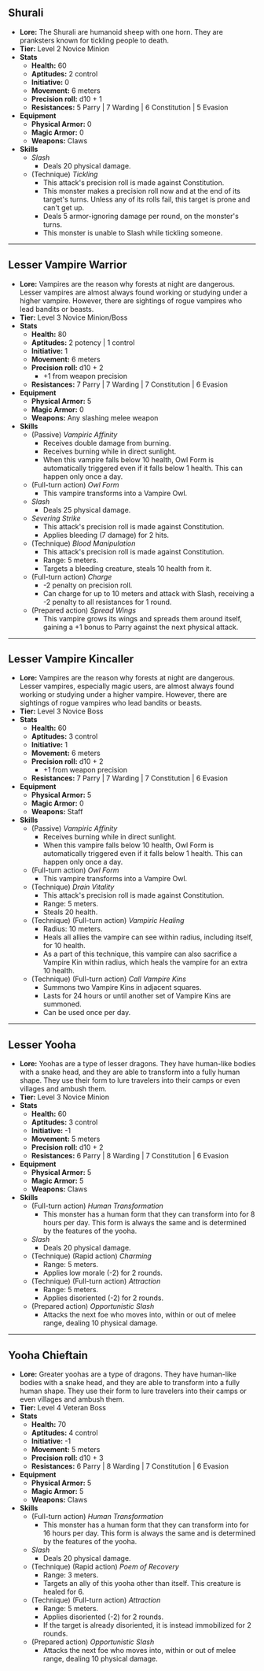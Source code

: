 ## Shurali
+ **Lore:** The Shurali are humanoid sheep with one horn. They are pranksters known for tickling people to death.
+ **Tier:** Level 2 Novice Minion
+ **Stats**
	+ **Health:** 60 
	+ **Aptitudes:** 2 control 
	+ **Initiative:** 0
	+ **Movement:** 6 meters 
	+ **Precision roll:** d10 + 1
	+ **Resistances:** 5 Parry | 7 Warding | 6 Constitution | 5 Evasion
+ **Equipment**
	+ **Physical Armor:** 0
	+ **Magic Armor:** 0
	+ **Weapons:** Claws
+ **Skills**
	+ *Slash*
		+ Deals 20 physical damage.
	+ (Technique) *Tickling*
		+ This attack's precision roll is made against Constitution.
		+ This monster makes a precision roll now and at the end of its target's turns. Unless any of its rolls fail, this target is prone and can't get up.
		+ Deals 5 armor-ignoring damage per round, on the monster's turns.
		+ This monster is unable to Slash while tickling someone.

---
## Lesser Vampire Warrior
+ **Lore:** Vampires are the reason why forests at night are dangerous. Lesser vampires are almost always found working or studying under a higher vampire. However, there are sightings of rogue vampires who lead bandits or beasts.
+ **Tier:** Level 3 Novice Minion/Boss
+ **Stats**
	+ **Health:** 80 
	+ **Aptitudes:** 2 potency | 1 control 
	+ **Initiative:** 1
	+ **Movement:** 6 meters
	+ **Precision roll:** d10 + 2
		+ +1 from weapon precision
	+ **Resistances:** 7 Parry | 7 Warding | 7 Constitution | 6 Evasion
+ **Equipment**
	+ **Physical Armor:** 5
	+ **Magic Armor:** 0
	+ **Weapons:** Any slashing melee weapon
+ **Skills**
	+ (Passive) *Vampiric Affinity*
		+ Receives double damage from burning.
		+ Receives burning while in direct sunlight.
		+ When this vampire falls below 10 health, Owl Form is automatically triggered even if it falls below 1 health. This can happen only once a day.
	+ (Full-turn action) *Owl Form*
		+ This vampire transforms into a Vampire Owl.
	+ *Slash*
		+ Deals 25 physical damage.
	+ *Severing Strike*
		+ This attack's precision roll is made against Constitution.
		+ Applies bleeding (7 damage) for 2 hits.
	+ (Technique) *Blood Manipulation*
		+ This attack's precision roll is made against Constitution.
		+ Range: 5 meters.
		+ Targets a bleeding creature, steals 10 health from it. 
	+ (Full-turn action) *Charge*
		+ -2 penalty on precision roll.
		+ Can charge for up to 10 meters and attack with Slash, receiving a -2 penalty to all resistances for 1 round.
	+ (Prepared action) *Spread Wings*
		+ This vampire grows its wings and spreads them around itself, gaining a +1 bonus to Parry against the next physical attack.

---
## Lesser Vampire Kincaller
+ **Lore:** Vampires are the reason why forests at night are dangerous. Lesser vampires, especially magic users, are almost always found working or studying under a higher vampire. However, there are sightings of rogue vampires who lead bandits or beasts.
+ **Tier:** Level 3 Novice Boss
+ **Stats**
	+ **Health:** 60
	+ **Aptitudes:** 3 control 
	+ **Initiative:** 1
	+ **Movement:** 6 meters 
	+ **Precision roll:** d10 + 2
		+ +1 from weapon precision
	+ **Resistances:** 7 Parry | 7 Warding | 7 Constitution | 6 Evasion
+ **Equipment**
	+ **Physical Armor:** 5
	+ **Magic Armor:** 0
	+ **Weapons:** Staff
+ **Skills**
	+ (Passive) *Vampiric Affinity*
		+ Receives burning while in direct sunlight.
		+ When this vampire falls below 10 health, Owl Form is automatically triggered even if it falls below 1 health. This can happen only once a day.
	+ (Full-turn action) *Owl Form*
		+ This vampire transforms into a Vampire Owl.
	+ (Technique) *Drain Vitality*
		+ This attack's precision roll is made against Constitution.
		+ Range: 5 meters.
		+ Steals 20 health.
	+ (Technique) (Full-turn action) *Vampiric Healing*
		+ Radius: 10 meters.
		+ Heals all allies the vampire can see within radius, including itself, for 10 health.
		+ As a part of this technique, this vampire can also sacrifice a Vampire Kin within radius, which heals the vampire for an extra 10 health.
	+ (Technique) (Full-turn action) *Call Vampire Kins*
		+ Summons two Vampire Kins in adjacent squares.
		+ Lasts for 24 hours or until another set of Vampire Kins are summoned.
		+ Can be used once per day.

---
## Lesser Yooha
+ **Lore:** Yoohas are a type of lesser dragons. They have human-like bodies with a snake head, and they are able to transform into a fully human shape. They use their form to lure travelers into their camps or even villages and ambush them.
+ **Tier:** Level 3 Novice Minion
+ **Stats**
	+ **Health:** 60
	+ **Aptitudes:** 3 control
	+ **Initiative:** -1
	+ **Movement:** 5 meters
	+ **Precision roll:** d10 + 2
	+ **Resistances:** 6 Parry | 8 Warding | 7 Constitution | 6 Evasion
+ **Equipment**
	+ **Physical Armor:** 5
	+ **Magic Armor:** 5
	+ **Weapons:** Claws
+ **Skills**
	+ (Full-turn action) *Human Transformation*
		+ This monster has a human form that they can transform into for 8 hours per day. This form is always the same and is determined by the features of the yooha.
	+ *Slash*
		+ Deals 20 physical damage.
	+ (Technique) (Rapid action) *Charming*
		+ Range: 5 meters.
		+ Applies low morale (-2) for 2 rounds.
	+ (Technique) (Full-turn action) *Attraction*
		+ Range: 5 meters.
		+ Applies disoriented (-2) for 2 rounds.
	+ (Prepared action) *Opportunistic Slash*
		+ Attacks the next foe who moves into, within or out of melee range, dealing 10 physical damage.

---
## Yooha Chieftain
+ **Lore:** Greater yoohas are a type of dragons. They have human-like bodies with a snake head, and they are able to transform into a fully human shape. They use their form to lure travelers into their camps or even villages and ambush them.
+ **Tier:** Level 4 Veteran Boss
+ **Stats**
	+ **Health:** 70 
	+ **Aptitudes:** 4 control 
	+ **Initiative:** -1
	+ **Movement:** 5 meters 
	+ **Precision roll:** d10 + 3
	+ **Resistances:** 6 Parry | 8 Warding | 7 Constitution | 6 Evasion
+ **Equipment**
	+ **Physical Armor:** 5
	+ **Magic Armor:** 5
	+ **Weapons:** Claws
+ **Skills**
	+ (Full-turn action) *Human Transformation*
		+ This monster has a human form that they can transform into for 16 hours per day. This form is always the same and is determined by the features of the yooha.
	+ *Slash*
		+ Deals 20 physical damage.
	+ (Technique) (Rapid action) *Poem of Recovery*
		+ Range: 3 meters.
		+ Targets an ally of this yooha other than itself. This creature is healed for 6.
	+ (Technique) (Full-turn action) *Attraction*
		+ Range: 5 meters.
		+ Applies disoriented (-2) for 2 rounds.
		+ If the target is already disoriented, it is instead immobilized for 2 rounds.
	+ (Prepared action) *Opportunistic Slash*
		+ Attacks the next foe who moves into, within or out of melee range, dealing 10 physical damage.
